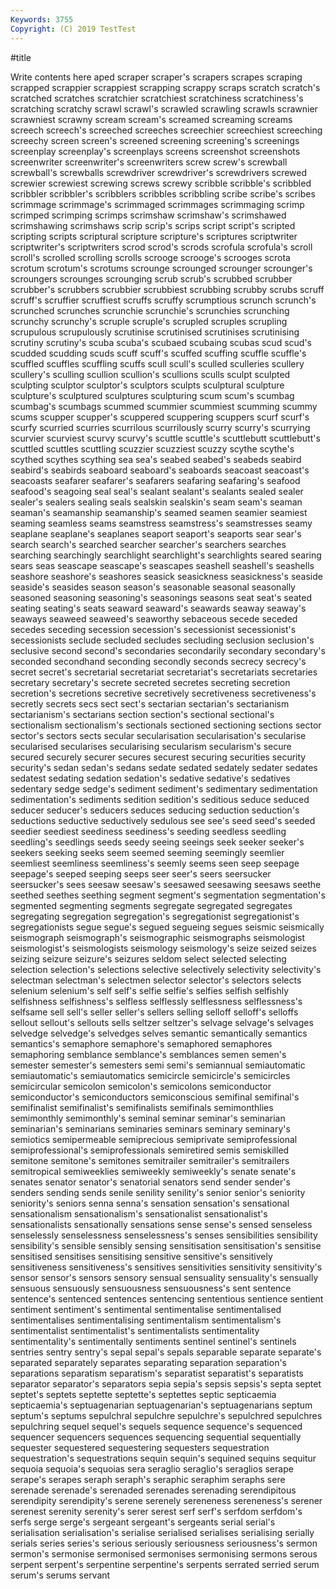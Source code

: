 ```yaml
---
Keywords: 3755
Copyright: (C) 2019 TestTest
---
```


#title

Write contents here
aped scraper scraper's scrapers
scrapes scraping scrapped scrappier scrappiest scrapping scrappy scraps scratch scratch's
scratched scratches scratchier scratchiest scratchiness scratchiness's scratching scratchy scrawl scrawl's
scrawled scrawling scrawls scrawnier scrawniest scrawny scream scream's screamed screaming
screams screech screech's screeched screeches screechier screechiest screeching screechy screen
screen's screened screening screening's screenings screenplay screenplay's screenplays screens screenshot
screenshots screenwriter screenwriter's screenwriters screw screw's screwball screwball's screwballs screwdriver
screwdriver's screwdrivers screwed screwier screwiest screwing screws screwy scribble scribble's
scribbled scribbler scribbler's scribblers scribbles scribbling scribe scribe's scribes scrimmage
scrimmage's scrimmaged scrimmages scrimmaging scrimp scrimped scrimping scrimps scrimshaw scrimshaw's
scrimshawed scrimshawing scrimshaws scrip scrip's scrips script script's scripted scripting
scripts scriptural scripture scripture's scriptures scriptwriter scriptwriter's scriptwriters scrod scrod's
scrods scrofula scrofula's scroll scroll's scrolled scrolling scrolls scrooge scrooge's
scrooges scrota scrotum scrotum's scrotums scrounge scrounged scrounger scrounger's scroungers
scrounges scrounging scrub scrub's scrubbed scrubber scrubber's scrubbers scrubbier scrubbiest
scrubbing scrubby scrubs scruff scruff's scruffier scruffiest scruffs scruffy scrumptious
scrunch scrunch's scrunched scrunches scrunchie scrunchie's scrunchies scrunching scrunchy scrunchy's
scruple scruple's scrupled scruples scrupling scrupulous scrupulously scrutinise scrutinised scrutinises
scrutinising scrutiny scrutiny's scuba scuba's scubaed scubaing scubas scud scud's
scudded scudding scuds scuff scuff's scuffed scuffing scuffle scuffle's scuffled
scuffles scuffling scuffs scull scull's sculled sculleries scullery scullery's sculling
scullion scullion's scullions sculls sculpt sculpted sculpting sculptor sculptor's sculptors
sculpts sculptural sculpture sculpture's sculptured sculptures sculpturing scum scum's scumbag
scumbag's scumbags scummed scummier scummiest scumming scummy scums scupper scupper's
scuppered scuppering scuppers scurf scurf's scurfy scurried scurries scurrilous scurrilously
scurry scurry's scurrying scurvier scurviest scurvy scurvy's scuttle scuttle's scuttlebutt
scuttlebutt's scuttled scuttles scuttling scuzzier scuzziest scuzzy scythe scythe's scythed
scythes scything sea sea's seabed seabed's seabeds seabird seabird's seabirds
seaboard seaboard's seaboards seacoast seacoast's seacoasts seafarer seafarer's seafarers seafaring
seafaring's seafood seafood's seagoing seal seal's sealant sealant's sealants sealed
sealer sealer's sealers sealing seals sealskin sealskin's seam seam's seaman
seaman's seamanship seamanship's seamed seamen seamier seamiest seaming seamless seams
seamstress seamstress's seamstresses seamy seaplane seaplane's seaplanes seaport seaport's seaports
sear sear's search search's searched searcher searcher's searchers searches searching
searchingly searchlight searchlight's searchlights seared searing sears seas seascape seascape's
seascapes seashell seashell's seashells seashore seashore's seashores seasick seasickness seasickness's
seaside seaside's seasides season season's seasonable seasonal seasonally seasoned seasoning
seasoning's seasonings seasons seat seat's seated seating seating's seats seaward
seaward's seawards seaway seaway's seaways seaweed seaweed's seaworthy sebaceous secede
seceded secedes seceding secession secession's secessionist secessionist's secessionists seclude secluded
secludes secluding seclusion seclusion's seclusive second second's secondaries secondarily secondary
secondary's seconded secondhand seconding secondly seconds secrecy secrecy's secret secret's
secretarial secretariat secretariat's secretariats secretaries secretary secretary's secrete secreted secretes
secreting secretion secretion's secretions secretive secretively secretiveness secretiveness's secretly secrets
secs sect sect's sectarian sectarian's sectarianism sectarianism's sectarians section section's
sectional sectional's sectionalism sectionalism's sectionals sectioned sectioning sections sector sector's
sectors sects secular secularisation secularisation's secularise secularised secularises secularising secularism
secularism's secure secured securely securer secures securest securing securities security
security's sedan sedan's sedans sedate sedated sedately sedater sedates sedatest
sedating sedation sedation's sedative sedative's sedatives sedentary sedge sedge's sediment
sediment's sedimentary sedimentation sedimentation's sediments sedition sedition's seditious seduce seduced
seducer seducer's seducers seduces seducing seduction seduction's seductions seductive seductively
sedulous see see's seed seed's seeded seedier seediest seediness seediness's
seeding seedless seedling seedling's seedlings seeds seedy seeing seeings seek
seeker seeker's seekers seeking seeks seem seemed seeming seemingly seemlier
seemliest seemliness seemliness's seemly seems seen seep seepage seepage's seeped
seeping seeps seer seer's seers seersucker seersucker's sees seesaw seesaw's
seesawed seesawing seesaws seethe seethed seethes seething segment segment's segmentation
segmentation's segmented segmenting segments segregate segregated segregates segregating segregation segregation's
segregationist segregationist's segregationists segue segue's segued segueing segues seismic seismically
seismograph seismograph's seismographic seismographs seismologist seismologist's seismologists seismology seismology's seize
seized seizes seizing seizure seizure's seizures seldom select selected selecting
selection selection's selections selective selectively selectivity selectivity's selectman selectman's selectmen
selector selector's selectors selects selenium selenium's self self's selfie selfie's
selfies selfish selfishly selfishness selfishness's selfless selflessly selflessness selflessness's selfsame
sell sell's seller seller's sellers selling selloff selloff's selloffs sellout
sellout's sellouts sells seltzer seltzer's selvage selvage's selvages selvedge selvedge's
selvedges selves semantic semantically semantics semantics's semaphore semaphore's semaphored semaphores
semaphoring semblance semblance's semblances semen semen's semester semester's semesters semi
semi's semiannual semiautomatic semiautomatic's semiautomatics semicircle semicircle's semicircles semicircular semicolon
semicolon's semicolons semiconductor semiconductor's semiconductors semiconscious semifinal semifinal's semifinalist semifinalist's
semifinalists semifinals semimonthlies semimonthly semimonthly's seminal seminar seminar's seminarian seminarian's
seminarians seminaries seminars seminary seminary's semiotics semipermeable semiprecious semiprivate semiprofessional
semiprofessional's semiprofessionals semiretired semis semiskilled semitone semitone's semitones semitrailer semitrailer's
semitrailers semitropical semiweeklies semiweekly semiweekly's senate senate's senates senator senator's
senatorial senators send sender sender's senders sending sends senile senility
senility's senior senior's seniority seniority's seniors senna senna's sensation sensation's
sensational sensationalism sensationalism's sensationalist sensationalist's sensationalists sensationally sensations sense sense's
sensed senseless senselessly senselessness senselessness's senses sensibilities sensibility sensibility's sensible
sensibly sensing sensitisation sensitisation's sensitise sensitised sensitises sensitising sensitive sensitive's
sensitively sensitiveness sensitiveness's sensitives sensitivities sensitivity sensitivity's sensor sensor's sensors
sensory sensual sensuality sensuality's sensually sensuous sensuously sensuousness sensuousness's sent
sentence sentence's sentenced sentences sentencing sententious sentience sentient sentiment sentiment's
sentimental sentimentalise sentimentalised sentimentalises sentimentalising sentimentalism sentimentalism's sentimentalist sentimentalist's sentimentalists
sentimentality sentimentality's sentimentally sentiments sentinel sentinel's sentinels sentries sentry sentry's
sepal sepal's sepals separable separate separate's separated separately separates separating
separation separation's separations separatism separatism's separatist separatist's separatists separator separator's
separators sepia sepia's sepsis sepsis's septa septet septet's septets septette
septette's septettes septic septicaemia septicaemia's septuagenarian septuagenarian's septuagenarians septum septum's
septums sepulchral sepulchre sepulchre's sepulchred sepulchres sepulchring sequel sequel's sequels
sequence sequence's sequenced sequencer sequencers sequences sequencing sequential sequentially sequester
sequestered sequestering sequesters sequestration sequestration's sequestrations sequin sequin's sequined sequins
sequitur sequoia sequoia's sequoias sera seraglio seraglio's seraglios serape serape's
serapes seraph seraph's seraphic seraphim seraphs sere serenade serenade's serenaded
serenades serenading serendipitous serendipity serendipity's serene serenely sereneness sereneness's serener
serenest serenity serenity's serer serest serf serf's serfdom serfdom's serfs
serge serge's sergeant sergeant's sergeants serial serial's serialisation serialisation's serialise
serialised serialises serialising serially serials series series's serious seriously seriousness
seriousness's sermon sermon's sermonise sermonised sermonises sermonising sermons serous serpent
serpent's serpentine serpentine's serpents serrated serried serum serum's serums servant
